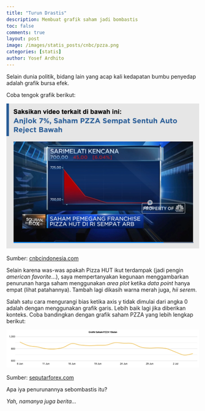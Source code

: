 ```yaml
---
title: "Turun Drastis"
description: Membuat grafik saham jadi bombastis
toc: false
comments: true
layout: post
image: /images/statis_posts/cnbc/pzza.png
categories: [statis]
author: Yosef Ardhito
---
```


Selain dunia politik, bidang lain yang acap kali kedapatan bumbu penyedap adalah grafik bursa efek.

Coba tengok grafik berikut:

![Saham PZZA Bombastis](/images/statis_posts/cnbc/pzza.png)

Sumber: [cnbcindonesia.com](https://www.cnbcindonesia.com/market/20200702154459-17-169766/waralaba-pizza-hut-as-bangkrut-saham-pzza-langsung-ambles-7)

Selain karena was-was apakah Pizza HUT ikut terdampak (jadi pengin *american favorite*...), saya mempertanyakan kegunaan menggambarkan penurunan harga saham menggunakan *area plot* ketika *data point* hanya empat (lihat patahannya). Tambah lagi dikasih warna merah juga, *hii serem*.

Salah satu cara mengurangi bias ketika axis y tidak dimulai dari angka 0 adalah dengan menggunakan grafik garis. Lebih baik lagi jika diberikan konteks. Coba bandingkan dengan grafik saham PZZA yang lebih lengkap berikut:

![Saham PZZA Normal](/images/statis_posts/cnbc/pzza2.png)

Sumber: [seputarforex.com](https://www.seputarforex.com/saham/grafik/harga.php?kode=pzza)

Apa iya penurunannya sebombastis itu?

*Yah, namanya juga berita...*